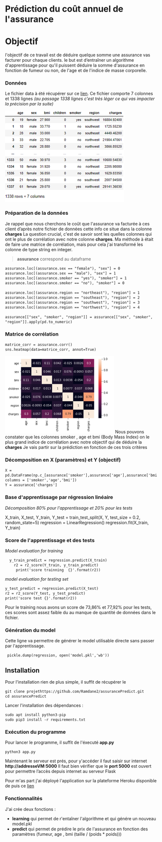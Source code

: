 # Prédiction du coût annuel de l'assurance

# Objectif
l'objectif de ce travail est de déduire quelque somme une assurance vas facturer pour chaque clients.
le but est d’entraîner un algorithme d'apprentissage pour qu'il puissent déduire la somme d'assurance en fonction de fumeur ou non, de l'age et de l'indice de masse corporelle.

### Données

Le fichier data à été récupérer sur ce [lien](https://www.kaggle.com/mirichoi0218/insurance).
Ce fichier comporte 7 colonnes et 1338 lignes *(au passage 1338 lignes c'est très léger ce qui vas impacter la précision par la suite)*

![dataset](/images/dataset.png)
### Préparation de la données
Je rappel que nous cherchons le coût que l'assurance va facturée à ces client
d’après notre fichier de données cette info ce situe dans la colonne **charges**
La question crucial, c'est de savoir sont les quelles colonnes qui ont le plus de corrélation avec notre colonne **charges**.
Ma méthode à était de faire une matrice de corrélation, mais pour cela j'ai transformé les colonne de type string en integer. 

> **assurance** correspond au dataframe

    assurance.loc[(assurance.sex == "female"), "sex"] = 0
    assurance.loc[(assurance.sex == "male"), "sex"] = 1
    assurance.loc[(assurance.smoker == "yes"), "smoker"] = 1
    assurance.loc[(assurance.smoker == "no"), "smoker"] = 0

    assurance.loc[(assurance.region == "northeast"), "region"] = 1
    assurance.loc[(assurance.region == "southeast"), "region"] = 2
    assurance.loc[(assurance.region == "southwest"), "region"] = 3
    assurance.loc[(assurance.region == "northwest"), "region"] = 4

    assurance[["sex", "smoker", "region"]] = assurance[["sex", "smoker", "region"]].apply(pd.to_numeric)

### Matrice de corrélation

    matrice_corr = assurance.corr()
    sns.heatmap(data=matrice_corr, annot=True)
    
![GitHub Logo](/images/matrice.png)
   Nous pouvons constater que les colonnes smoker , age et bmi (Body Mass Index) on le plus grand indice de corrélation avec notre objectif qui de déduire la **charges**
   Je vais partir sur la prédiction en fonction de ces trois critères

### Décomposition en X (paramètres) et Y (objectif)

    X = pd.DataFrame(np.c_[assurance['smoker'],assurance['age'],assurance['bmi']], columns = ['smoker','age','bmi'])
    Y = assurance['charges']

### Base d'apprentissage par régression linéaire
*Décomposition 80% pour l'apprentissage et 20% pour les tests*

X_train, X_test, Y_train, Y_test = train_test_split(X, Y, test_size = 0.2, random_state=5)
regression = LinearRegression()
regression.fit(X_train, Y_train)


### Score de l'apprentissage et des tests
*Model evaluation for training*
  

      y_train_predict = regression.predict(X_train)
        r2 = r2_score(Y_train, y_train_predict)
         print('score trainning  {}'.format(r2))

 
*model evaluation for testing set*

    y_test_predict = regression.predict(X_test)
    r2 = r2_score(Y_test, y_test_predict)
    print('score test {}'.format(r2))

Pour le training nous avons un score de 73,86% et 77,92% pour les tests, ces scores sont assez faible du au manque de quantité de données dans le fichier.

### Génération du model 
Cette ligne va permettre de générer le model utilisable directe sans passer par l'apprentissage.
   

     pickle.dump(regression, open('model.pkl','wb'))




## Installation 

Pour l'installation rien de plus simple, il suffit de récupérer le 

    git clone projethttps://github.com/Ramdane2/assurancePredict.git
    cd assurancePredict

Lancer l'installation des dépendances :
	

    sudo apt install python3-pip
    sudo pip3 install -r requirements.txt


  

### Exécution du programme 

Pour lancer le programme, il suffit de l'éxecuté **app.py**

    python3 app.py

Maintenant le serveur est prés, pour y'accéder il faut saisir sur internet **http://addresseVM:5000**
Il faut bien vérifier que le **port 5000** est ouvert pour permettre l’accès depuis internet au serveur Flask

Pour m'as part j'ai déployé l'application sur la plateforme Heroku disponible de puis ce [lien](https://predictionassurance.herokuapp.com/)

### Fonctionnalités
J'ai crée deux fonctions : 
- **learning** qui permet de r'entaîner l'algorithme et qui génére un nouveau model.pkl
- **predict** qui permet de prédire le prix de l'assurance en fonction des paramètres (fumeur, age , bmi (taille / (poids * poids)))






